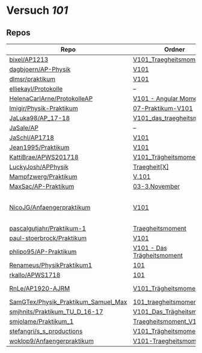 # Versuch *101*

## Repos

|                                       Repo                                       |                                                                         Ordner                                                                         |                                                                                                                                                                                                                                                                                                            PDFs                                                                                                                                                                                                                                                                                                            |
|----------------------------------------------------------------------------------|--------------------------------------------------------------------------------------------------------------------------------------------------------|----------------------------------------------------------------------------------------------------------------------------------------------------------------------------------------------------------------------------------------------------------------------------------------------------------------------------------------------------------------------------------------------------------------------------------------------------------------------------------------------------------------------------------------------------------------------------------------------------------------------------|
|[bixel/AP1213](../repo/bixel/AP1213)                                              |[V101_Traegheitsmoment](https://github.com/bixel/AP1213/tree/master/V101_Traegheitsmoment)                                                              |[00_protokoll.pdf](https://docs.google.com/viewer?url=https://raw.githubusercontent.com/bixel/AP1213/master/V101_Traegheitsmoment/00_protokoll.pdf)                                                                                                                                                                                                                                                                                                                                                                                                                                                                         |
|[dagbjoern/AP-Physik](../repo/dagbjoern/AP-Physik)                                |[V101](https://github.com/dagbjoern/AP-Physik/tree/master/V101)                                                                                         |[main.pdf](https://docs.google.com/viewer?url=https://raw.githubusercontent.com/dagbjoern/AP-Physik/master/V101/main.pdf)                                                                                                                                                                                                                                                                                                                                                                                                                                                                                                   |
|[dlmsr/praktikum](../repo/dlmsr/praktikum)                                        |[V101](https://github.com/dlmsr/praktikum/tree/master/V101)                                                                                             |–                                                                                                                                                                                                                                                                                                                                                                                                                                                                                                                                                                                                                           |
|[elliekayl/Protokolle](../repo/elliekayl/Protokolle)                              |–                                                                                                                                                       |[V101_Trägheitsmoment.pdf](https://docs.google.com/viewer?url=https://raw.githubusercontent.com/elliekayl/Protokolle/master/V100-V354/V101_Tr%C3%A4gheitsmoment.pdf)                                                                                                                                                                                                                                                                                                                                                                                                                                                        |
|[HelenaCarlArne/ProtokolleAP](../repo/HelenaCarlArne/ProtokolleAP)                |[V101 - Angular Momentum](https://github.com/HelenaCarlArne/ProtokolleAP/tree/master/V101%20-%20Angular%20Momentum)                                     |–                                                                                                                                                                                                                                                                                                                                                                                                                                                                                                                                                                                                                           |
|[Imigir/Physik-Praktikum](../repo/Imigir/Physik-Praktikum)                        |[07-Praktikum-V101](https://github.com/Imigir/Physik-Praktikum/tree/master/07-Praktikum-V101)                                                           |–                                                                                                                                                                                                                                                                                                                                                                                                                                                                                                                                                                                                                           |
|[JaLuka98/AP_17-18](../repo/JaLuka98/AP_17-18)                                    |[V101_das_traegheitsmoment](https://github.com/JaLuka98/AP_17-18/tree/master/V101_das_traegheitsmoment)                                                 |–                                                                                                                                                                                                                                                                                                                                                                                                                                                                                                                                                                                                                           |
|[JaSale/AP](../repo/JaSale/AP)                                                    |–                                                                                                                                                       |[V101.pdf](https://docs.google.com/viewer?url=https://raw.githubusercontent.com/JaSale/AP/master/PDF/V101.pdf)                                                                                                                                                                                                                                                                                                                                                                                                                                                                                                              |
|[JaSchl/AP1718](../repo/JaSchl/AP1718)                                            |[V101](https://github.com/JaSchl/AP1718/tree/master/V101)                                                                                               |[protokollneu.pdf](https://docs.google.com/viewer?url=https://raw.githubusercontent.com/JaSchl/AP1718/master/V101/protokollneu.pdf)                                                                                                                                                                                                                                                                                                                                                                                                                                                                                         |
|[Jean1995/Praktikum](../repo/Jean1995/Praktikum)                                  |[V101](https://github.com/Jean1995/Praktikum/tree/master/V101)                                                                                          |[V101.pdf](https://docs.google.com/viewer?url=https://raw.githubusercontent.com/Jean1995/Praktikum/master/Protokolle_Fertig/V101.pdf)                                                                                                                                                                                                                                                                                                                                                                                                                                                                                       |
|[KattiBrae/APWS201718](../repo/KattiBrae/APWS201718)                              |[V101_Trägheitsmoment](https://github.com/KattiBrae/APWS201718/tree/master/AP1/V101_Tr%C3%A4gheitsmoment)                                               |–                                                                                                                                                                                                                                                                                                                                                                                                                                                                                                                                                                                                                           |
|[LuckyJosh/APPhysik](../repo/LuckyJosh/APPhysik)                                  |[Traegheit[X]](https://github.com/LuckyJosh/APPhysik/tree/master/Traegheit%5BX%5D)                                                                      |–                                                                                                                                                                                                                                                                                                                                                                                                                                                                                                                                                                                                                           |
|[Mampfzwerg/Praktikum](../repo/Mampfzwerg/Praktikum)                              |[V.101](https://github.com/Mampfzwerg/Praktikum/tree/master/V.101)                                                                                      |[main.pdf](https://docs.google.com/viewer?url=https://raw.githubusercontent.com/Mampfzwerg/Praktikum/master/V.101/latex-template/main.pdf)                                                                                                                                                                                                                                                                                                                                                                                                                                                                                  |
|[MaxSac/AP-Praktikum](../repo/MaxSac/AP-Praktikum)                                |[03-3.November](https://github.com/MaxSac/AP-Praktikum/tree/master/03-3.November)                                                                       |[main.pdf](https://docs.google.com/viewer?url=https://raw.githubusercontent.com/MaxSac/AP-Praktikum/master/03-3.November/build/main.pdf)                                                                                                                                                                                                                                                                                                                                                                                                                                                                                    |
|[NicoJG/Anfaengerpraktikum](../repo/NicoJG/Anfaengerpraktikum)                    |[V101](https://github.com/NicoJG/Anfaengerpraktikum/tree/master/V101)                                                                                   |[Abgabe.pdf](https://docs.google.com/viewer?url=https://raw.githubusercontent.com/NicoJG/Anfaengerpraktikum/master/V101/Abgabe.pdf)<br/>[Abgabe_korrigiert.pdf](https://docs.google.com/viewer?url=https://raw.githubusercontent.com/NicoJG/Anfaengerpraktikum/master/V101/Abgabe_korrigiert.pdf)<br/>[main.pdf](https://docs.google.com/viewer?url=https://raw.githubusercontent.com/NicoWeio/awesome-ap-pdfs/main/NicoJG%E2%88%95Anfaengerpraktikum/101/main.pdf) \*<br/>[V101_Feedback.pdf](https://docs.google.com/viewer?url=https://raw.githubusercontent.com/NicoJG/Anfaengerpraktikum/master/V101/V101_Feedback.pdf)|
|[pascalgutjahr/Praktikum-1](../repo/pascalgutjahr/Praktikum-1)                    |[Traegheitsmoment](https://github.com/pascalgutjahr/Praktikum-1/tree/master/Traegheitsmoment)                                                           |–                                                                                                                                                                                                                                                                                                                                                                                                                                                                                                                                                                                                                           |
|[paul-stoerbrock/Praktikum](../repo/paul-stoerbrock/Praktikum)                    |[V101](https://github.com/paul-stoerbrock/Praktikum/tree/master/V101)                                                                                   |[V101.pdf](https://docs.google.com/viewer?url=https://raw.githubusercontent.com/NicoWeio/awesome-ap-pdfs/main/paul-stoerbrock%E2%88%95Praktikum/101/V101.pdf) \*                                                                                                                                                                                                                                                                                                                                                                                                                                                            |
|[phlipo95/AP-Praktikum](../repo/phlipo95/AP-Praktikum)                            |[V101 - Das Trägheitsmoment](https://github.com/phlipo95/AP-Praktikum/tree/master/V101%20-%20Das%20Tr%C3%A4gheitsmoment)                                |[main.pdf](https://docs.google.com/viewer?url=https://raw.githubusercontent.com/NicoWeio/awesome-ap-pdfs/main/phlipo95%E2%88%95AP-Praktikum/101/main.pdf) \*                                                                                                                                                                                                                                                                                                                                                                                                                                                                |
|[Renameus/PhysikPraktikum1](../repo/Renameus/PhysikPraktikum1)                    |[101](https://github.com/Renameus/PhysikPraktikum1/tree/master/Versuche/101)                                                                            |[protokoll.pdf](https://docs.google.com/viewer?url=https://raw.githubusercontent.com/Renameus/PhysikPraktikum1/master/Versuche/101/protokoll.pdf)                                                                                                                                                                                                                                                                                                                                                                                                                                                                           |
|[rkallo/APWS1718](../repo/rkallo/APWS1718)                                        |[101](https://github.com/rkallo/APWS1718/tree/master/101)                                                                                               |[Korrektur .pdf](https://docs.google.com/viewer?url=https://raw.githubusercontent.com/rkallo/APWS1718/master/101/Korrektur%20.pdf)                                                                                                                                                                                                                                                                                                                                                                                                                                                                                          |
|[RnLe/AP1920-AJRM](../repo/RnLe/AP1920-AJRM)                                      |[V101_Trägheitsmoment](https://github.com/RnLe/AP1920-AJRM/tree/master/V101_Tr%C3%A4gheitsmoment)                                                       |[V101 Das Trägheitsmoment.pdf](https://docs.google.com/viewer?url=https://raw.githubusercontent.com/RnLe/AP1920-AJRM/master/V101_Tr%C3%A4gheitsmoment/V101%20Das%20Tr%C3%A4gheitsmoment.pdf)                                                                                                                                                                                                                                                                                                                                                                                                                                |
|[SamGTex/Physik_Praktikum_Samuel_Max](../repo/SamGTex/Physik_Praktikum_Samuel_Max)|[101_traegheitsmoment](https://github.com/SamGTex/Physik_Praktikum_Samuel_Max/tree/master/101_traegheitsmoment)                                         |[main.pdf](https://docs.google.com/viewer?url=https://raw.githubusercontent.com/NicoWeio/awesome-ap-pdfs/main/SamGTex%E2%88%95Physik_Praktikum_Samuel_Max/101/main.pdf) \*                                                                                                                                                                                                                                                                                                                                                                                                                                                  |
|[smjhnits/Praktikum_TU_D_16-17](../repo/smjhnits/Praktikum_TU_D_16-17)            |[V101_Das_Trägheitsmoment](https://github.com/smjhnits/Praktikum_TU_D_16-17/tree/master/Anf%C3%A4ngerpraktikum/Protokolle/V101_Das_Tr%C3%A4gheitsmoment)|[V101.pdf](https://docs.google.com/viewer?url=https://raw.githubusercontent.com/smjhnits/Praktikum_TU_D_16-17/master/Anf%C3%A4ngerpraktikum/Fertige%20Protokolle/V101.pdf)                                                                                                                                                                                                                                                                                                                                                                                                                                                  |
|[smjolame/Praktikum_1](../repo/smjolame/Praktikum_1)                              |[Traegheitsmoment_V101](https://github.com/smjolame/Praktikum_1/tree/master/Traegheitsmoment_V101)                                                      |–                                                                                                                                                                                                                                                                                                                                                                                                                                                                                                                                                                                                                           |
|[stefangri/s_s_productions](../repo/stefangri/s_s_productions)                    |[V101_Trägheitsmoment](https://github.com/stefangri/s_s_productions/tree/master/PHY341/V101_Tr%C3%A4gheitsmoment)                                       |–                                                                                                                                                                                                                                                                                                                                                                                                                                                                                                                                                                                                                           |
|[woklop9/Anfaengerpraktikum](../repo/woklop9/Anfaengerpraktikum)                  |[V101-Traegheitsmoment](https://github.com/woklop9/Anfaengerpraktikum/tree/master/V101-Traegheitsmoment)                                                |[main.pdf](https://docs.google.com/viewer?url=https://raw.githubusercontent.com/NicoWeio/awesome-ap-pdfs/main/woklop9%E2%88%95Anfaengerpraktikum/101/main.pdf) \*                                                                                                                                                                                                                                                                                                                                                                                                                                                           |
